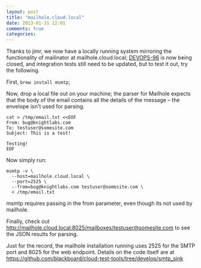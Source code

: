 ```yaml
---
layout: post
title: "mailhole.cloud.local"
date: 2013-01-31 12:01
comments: true
categories: 
---
```

Thanks to jimr, we now have a locally running system mirroring the functionality of mailinator at mailhole.cloud.local; [DEVOPS-96](https://jira.cloud.local/browse/DEVOPS-96) is now being closed, and integration tests still need to be updated, but to test it out, try the following.

First, `brew install msmtp`; 

Now, drop a local file out on your machine; the parser for Mailhole expects that the body of the email contains all the details of the message – the envelope isn't used for parsing.

    cat > /tmp/email.txt <<EOF
    From: bug@knightlabs.com
    To: testuser@somesite.com
    Subject: This is a test!
    
    Testing!
    EOF

Now simply run:

    msmtp -v \
      --host=mailhole.cloud.local \
      --port=2525 \
      --from=bug@knightlabs.com testuser@somesite.com \
      < /tmp/email.txt

msmtp requires passing in the from parameter, even though its not used by mailhole.

Finally, check out http://mailhole.cloud.local:8025/mailboxes/testuser@somesite.com to see the JSON results for parsing.

Just for the record, the mailhole installation running uses 2525 for the SMTP port and 8025 for the web endpoint. Details on the code itself are at https://github.com/blackboard/cloud-test-tools/tree/develop/smtp_sink
